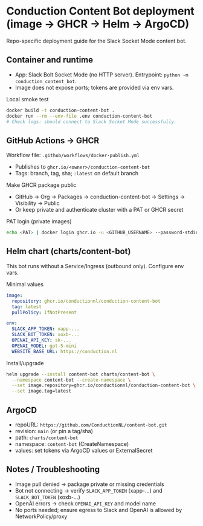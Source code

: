 # Conduction Content Bot deployment (image → GHCR → Helm → ArgoCD)

Repo-specific deployment guide for the Slack Socket Mode content bot.

## Container and runtime
- App: Slack Bolt Socket Mode (no HTTP server). Entrypoint: `python -m conduction_content_bot`.
- Image does not expose ports; tokens are provided via env vars.

Local smoke test
```bash
docker build -t conduction-content-bot .
docker run --rm --env-file .env conduction-content-bot
# Check logs: should connect to Slack Socket Mode successfully.
```

## GitHub Actions → GHCR
Workflow file: `.github/workflows/docker-publish.yml`
- Publishes to `ghcr.io/<owner>/conduction-content-bot`
- Tags: branch, tag, sha; `:latest` on default branch

Make GHCR package public
- GitHub → Org → Packages → conduction-content-bot → Settings → Visibility → Public
- Or keep private and authenticate cluster with a PAT or GHCR secret

PAT login (private images)
```bash
echo <PAT> | docker login ghcr.io -u <GITHUB_USERNAME> --password-stdin
```

## Helm chart (charts/content-bot)
This bot runs without a Service/Ingress (outbound only). Configure env vars.

Minimal values
```yaml
image:
  repository: ghcr.io/conductionnl/conduction-content-bot
  tag: latest
  pullPolicy: IfNotPresent

env:
  SLACK_APP_TOKEN: xapp-...
  SLACK_BOT_TOKEN: xoxb-...
  OPENAI_API_KEY: sk-...
  OPENAI_MODEL: gpt-5-mini
  WEBSITE_BASE_URL: https://conduction.nl
```

Install/upgrade
```bash
helm upgrade --install content-bot charts/content-bot \
  --namespace content-bot --create-namespace \
  --set image.repository=ghcr.io/conductionnl/conduction-content-bot \
  --set image.tag=latest
```

## ArgoCD
- repoURL: `https://github.com/ConductionNL/content-bot.git`
- revision: `main` (or pin a tag/sha)
- path: `charts/content-bot`
- namespace: `content-bot` (CreateNamespace)
- values: set tokens via ArgoCD values or ExternalSecret

## Notes / Troubleshooting
- Image pull denied → package private or missing credentials
- Bot not connecting → verify `SLACK_APP_TOKEN` (xapp-...) and `SLACK_BOT_TOKEN` (xoxb-...)
- OpenAI errors → check `OPENAI_API_KEY` and model name
- No ports needed; ensure egress to Slack and OpenAI is allowed by NetworkPolicy/proxy
